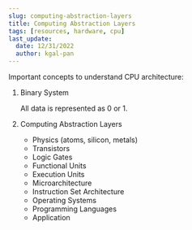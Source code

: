 ```yaml
---
slug: computing-abstraction-layers
title: Computing Abstraction Layers
tags: [resources, hardware, cpu]
last_update:
  date: 12/31/2022
  author: kgal-pan
---
```


Important concepts to understand CPU architecture:

1. Binary System

    All data is represented as 0 or 1.

2. Computing Abstraction Layers

    - Physics (atoms, silicon, metals)
    - Transistors
    - Logic Gates
    - Functional Units
    - Execution Units
    - Microarchitecture
    - Instruction Set Architecture
    - Operating Systems
    - Programming Languages
    - Application
